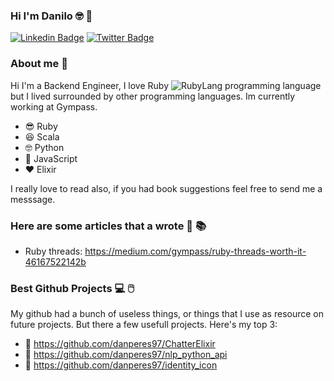 ### Hi I'm Danilo 🤓 🥇

[![Linkedin Badge](https://img.shields.io/badge/-LinkedIn-blue?style=flat-square&logo=Linkedin&logoColor=white&link=https://www.linkedin.com/in/danilo-peres-005a79136/)](https://www.linkedin.com/in/danilo-peres-005a79136/)
[![Twitter Badge](https://img.shields.io/badge/-Twitter-1ca0f1?style=flat-square&labelColor=1ca0f1&logo=twitter&logoColor=white&link=https://twitter.com/danhackOfficial)](https://twitter.com/danhackOfficial)


### About me 🤵

Hi I'm a Backend Engineer, I love Ruby ![RubyLang](https://cdn.emojidex.com/emoji/mdpi/Ruby.png)  programming language but I lived surrounded by other programming languages. Im currently working at Gympass.

  - 😎 Ruby 
  - 😆 Scala
  - 🤓 Python
  - 🌝 JavaScript
  - ❤️ Elixir

I really love to read also, if you had book suggestions feel free to send me a messsage.

### Here are some articles that a wrote 📖 📚

  - Ruby threads: https://medium.com/gympass/ruby-threads-worth-it-46167522142b


### Best Github Projects 💻 🖱️

My github had a bunch of useless things, or things that I use as resource on future projects.  But there a few usefull projects. Here's my top 3:
  - 🥇 https://github.com/danperes97/ChatterElixir
  - 🥈 https://github.com/danperes97/nlp_python_api
  - 🥉 https://github.com/danperes97/identity_icon

